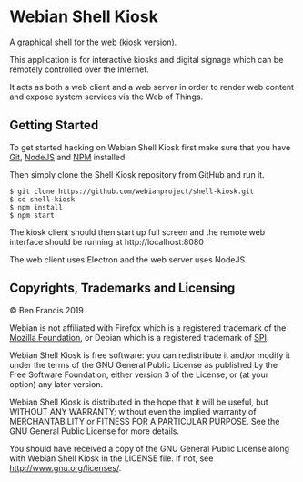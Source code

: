 # Webian Shell Kiosk

A graphical shell for the web (kiosk version).

This application is for interactive kiosks and digital signage which can be remotely controlled over the Internet.

It acts as both a web client and a web server in order to render web content and expose system services via the Web of Things.

## Getting Started

To get started hacking on Webian Shell Kiosk first make sure that you have [Git](https://git-scm.com/), [NodeJS](https://nodejs.org/en/) and [NPM](https://www.npmjs.com/) installed.

Then simply clone the Shell Kiosk repository from GitHub and run it.

```
$ git clone https://github.com/webianproject/shell-kiosk.git
$ cd shell-kiosk
$ npm install
$ npm start
```
The kiosk client should then start up full screen and the remote web interface should be running at http://localhost:8080

The web client uses Electron and the web server uses NodeJS.

## Copyrights, Trademarks and Licensing

© Ben Francis 2019

Webian is not affiliated with Firefox which is a registered trademark of the [Mozilla Foundation](http://mozilla.org), or Debian which is a registered trademark of [SPI](http://www.spi-inc.org/corporate/trademarks/).

Webian Shell Kiosk is free software: you can redistribute it and/or modify
it under the terms of the GNU General Public License as published by
the Free Software Foundation, either version 3 of the License, or
(at your option) any later version.

Webian Shell Kiosk is distributed in the hope that it will be useful,
but WITHOUT ANY WARRANTY; without even the implied warranty of
MERCHANTABILITY or FITNESS FOR A PARTICULAR PURPOSE.  See the
GNU General Public License for more details.

You should have received a copy of the GNU General Public License
along with Webian Shell Kiosk in the LICENSE file. If not, see
<http://www.gnu.org/licenses/>.
